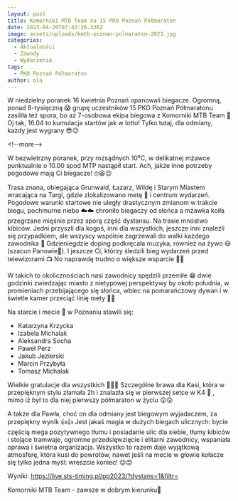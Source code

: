 ```yaml
---
layout: post
title: Komorniki MTB Team na 15 PKO Poznań Półmaraton
date: 2023-04-20T07:43:26.336Z
image: assets/uploads/kmtb-poznan-polmaraton-2023.jpg
categories:
  - Aktualności
  - Zawody
  - Wydarzenia
tags:
  - PKO Poznań Półmaraton
author: ola
---
```

W niedzielny poranek 16 kwietnia Poznań opanowali biegacze. Ogromną, ponad 8-tysięczną 😱 grupę uczestników 15 PKO Poznań Półmaratonu zasiliła też spora, bo aż 7-osobowa ekipa biegowa z Komorniki MTB Team 💪 Oj tak, 16.04 to kumulacja startów jak w lotto! Tylko tutaj, dla odmiany, każdy jest wygrany 😎😉

<﻿!--more-->


W bezwietrzny poranek, przy rozsądnych 10⁰C, w delikatnej mżawce punktualnie o 10.00 spod MTP nastąpił start. Ach, jakże inne potrzeby pogodowe mają Ci biegacze! 🙄😆😉 

Trasa znana, obiegająca Grunwald, Łazarz, Wildę i Starym Miastem wracająca na Targi, gdzie zlokalizowano metę 🏁 i centrum wydarzeń. Pogodowe warunki startowe nie uległy drastycznym zmianom w trakcie biegu, pochmurne niebo ☁️☁️ chroniło biegaczy od słońca a mżawka koiła przegrzane mięśnie przez sporą część dystansu. Na trasie mnóstwo kibiców. Jedni przyszli dla kogoś,  inni dla wszystkich, jeszcze inni znaleźli się przypadkiem, ale wszyscy wspólnie zagrzewali do walki każdego zawodnika 🫶 Gdzieniegdzie doping podkręcała muzyka, również na żywo 😃  (szacun Panowie🤘). I jeszcze Ci, którzy śledzili bieg wydarzeń przed telewizorami 📺 No naprawdę trudno o większe wsparcie 💚🖤


W takich to okolicznościach nasi zawodnicy spędzili przemiłe 😁 dwie godzinki zwiedzając miasto z nietypowej perspektywy by około południa, w promieniach przebijającego się słońca, wbiec na pomarańczowy dywan i w świetle kamer przeciąć linię mety 🎉🎊 

Na starcie i mecie 💪 w Poznaniu stawili się:


* Katarzyna Krzycka
* Izabela Michalak 
* Aleksandra Socha 
* Paweł Perz 
* Jakub Jezierski 
* Marcin Przybyła 
* Tomasz Michalak 


Wielkie gratulacje dla wszystkich 👏👏👏 Szczególne brawa dla Kasi, która w przepięknym stylu złamała 2h i znalazła się w pierwszej setce w K4 🤩 , mimo iż był to dla niej pierwszy półmaraton w życiu 😲😲 


A także dla Pawła, choć on dla odmiany jest biegowym wyjadaczem, za przepiękny wynik 👍👍 Jest jakaś magia w dużych biegach ulicznych: bycie częścią mega pozytywnego tłumu i posiadanie ulic dla siebie, tłumy kibiców i stojące tramwaje, ogromne przedsięwzięcie i elitarni zawodnicy,  wspaniała oprawa i świetna organizacja.  Wszystko to razem daje wyjątkową atmosferę, która kusi do powrotów, nawet jeśli na mecie w głowie kołacze się tylko jedna myśl: wreszcie koniec! 😉😊


Wyniki: <https://live.sts-timing.pl/pp2023/?dystans=1&filtr=>


Komorniki MTB Team - zawsze w dobrym kierunku🙂 